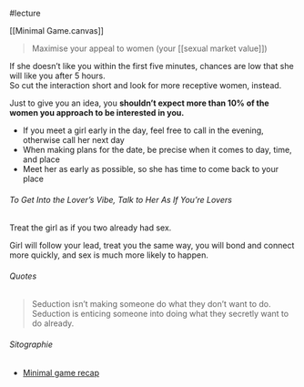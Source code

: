 #lecture 

[[Minimal Game.canvas]]

> Maximise your appeal to women (your [[sexual market value]])

If she doesn’t like you within the first five minutes, chances are low that she will like you after 5 hours.  
So cut the interaction short and look for more receptive women, instead.

Just to give you an idea, you **shouldn’t expect more than 10% of the women you approach to be interested in you.**

- If you meet a girl early in the day, feel free to call in the evening, otherwise call her next day
- When making plans for the date, be precise when it comes to day, time, and place
- Meet her as early as possible, so she has time to come back to your place

###### To Get Into the Lover’s Vibe, Talk to Her As If You’re Lovers
Treat the girl as if you two already had sex. 

Girl will follow your lead, treat you the same way, you will bond and connect more quickly, and sex is much more likely to happen.

###### Quotes
> Seduction isn’t making someone do what they don’t want to do. Seduction is enticing someone into doing what they secretly want to do already.


###### Sitographie
- [Minimal game recap](https://thepowermoves.com/minimal-game-by-aaron-sleazy/)